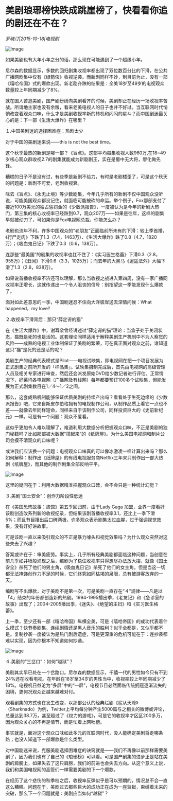 # 美剧琅琊榜快跌成跳崖榜了，快看看你追的剧还在不在？

*罗晓汀|2015-10-18|电视剧*

![Image](http://static.ylzbl.com/uploads/ueditor/php/upload/image/20171026/1509016847882852.jpeg)

如果美剧也有大年小年之分的话，那么现在可能遇到了一个超级小年。

尼尔森的数据显示，多数的回归剧集收视率都出现了双位数百分比的下滑，在公共广播网剧集中仅有《绿箭侠》收视逆袭。而新剧同样不妙，到目前为止，没有一部《嘻哈帝国》式的爆款出现。新老剧齐跌的结果是：全美18岁至49岁的电视观众数量较上年同期减少了8%。

就在国人苦追美剧，国产剧纷纷向美剧看齐的时候，美剧却正在经历一场收视率苦战。所谓地主家也没有余粮，看来老美电视人的日子也并不好过。当互联网时代悄悄改变着观众口味，什么才是美剧收视率新的转机和闪闪的星斗？而中国剧迷最关心的是：下一部《生活大爆炸》在哪里？

１.中国美剧迷的选择困难症：热剧太少

对于中国的美剧迷来说——this is not the best time。

这个秋季最热的新剧是哪一部？《盲点》。这部平均每集收视人数960万,在18~49岁核心观众群收视2.7的剧集就能成为新剧剧王，实在是蜀中无大将，廖化做先锋。

糟糕的日子不是没有过，有些季是新剧不给力，有时是老剧楼歪了，可是这个秋天的问题是：新剧不可爱，老剧收视衰。

除去《盲点》、《永无止境》等少数剧集，今年几乎所有的新剧不仅中国观众没听说，可能美国观众都没记住，就面临可能被砍的命运。举个例子，Fox那部支付了接近100万美元的独占惩罚金的《少数派报告》，一度被认为是今年的新剧大热门，第三集的核心收视率已经跌到0.7，观众207万——如果是往年，这样的剧集早就被动刀了，可如果你是Fox电视网总裁，你能怎么办？

老剧也流年不利，许多中国观众的“老朋友”正面临前所未有的下滑：较上季首播，《行尸走肉》下跌了1.3（7.4，1463万）、《生活大爆炸》跌了0.8（4.7，1820万）；《吸血鬼日记》下跌了0.3（0.6，138万）。

连那些“最美国”的剧集的收视率也扛不住了：《实习医生格蕾》下滑0.3（2.8，955万）；《丑闻》下滑0.6（3.3，1025万）；而去年的大黑马《逍遥法外》大幅下滑了1.3（2.6，838万）。

如果说首播收视率不济还可以理解，那么当收视之战进入第四周，没有一家广播网收视率正增长，这就传递出一个令人沮丧的信号：别指望这一季能发现什么爆款了。

面对如此差意思的一季，中国剧迷忍不住向大洋彼岸送去深情问候：What happened，my love?

２.收视率下滑背后：那只“薛定谔的猫”

在《生活大爆炸》中，谢耳朵曾经讲述过“薛定谔的猫”理论：当盒子处于关闭状态，猫既是死的也是活的。这套理论同样适用于解释美剧生产机制中不为人察觉的风险——成熟的电视工业体制保证了美剧的繁荣，可在真正面对观众之前，谁知道这只“猫”是死的还是活的呢？

美剧生产的经典代表模式是Pilot——电视试映集，即电视网在把一个项目发展为正式剧集之前所开发的「样品集」。试映集摄制完成后，首先由电视网的高级管理人员及相关专家进行审查，然后还会派发原始DVD给少数记者进行评估。正常情况下，好莱坞各电视网（广播网及有线网）每年都要预订100多个试映集，但能发展为正式剧集数目在1／4～1／2之间。

那么，这套成熟机制能够保证优质美剧的持续产出吗？看看处于生死边缘的《少数派报告》吧，它来自斯皮尔伯格拥有的电视制作公司，从制作品质上看它一点也不差——就像去年同样短命，同样来自于该制作公司，同样投资巨大的《史前新纪元》一样。可是有一个问题：观众不爱看。

这似乎更加令人难以理解了，难道利用大数据分析把握观众口味，不正是美剧的独门秘籍吗？比如那部被大数据“搭起来”的《纸牌屋》。为什么美国电视网和制片公司会摸不清观众的口味呢？

或许我们应该换一个问题：电视观众口味真的可以像冰激凌一样计算出来吗？那么如何解释：制作出《纸牌屋》的有线电视服务商Netflix三年来只制作出一部大热剧《纸牌屋》，而其他的制作剧集全部反响平平。

![Image](http://static.ylzbl.com/uploads/ueditor/php/upload/image/20171026/1509016935625079.jpeg)

这里的疑问在于：利用大数据精准把握观众口碑，会不会只是一种统计幻觉？

３.美剧“国土安全”：创作力阶段性低迷

在《美国恐怖故事：旅馆》第五季回归前，由于Lady Gaga 加盟，业界一度看好该剧创造改系列新的收视纪录，但结果该剧首播收视率3.1，还比上一季下滑 5%；而且节目播出后口碑两极，许多观众表示剧集太过血腥，过于强调视觉效果，没有好好讲故事。

可是该剧一直以来吸引观众的不正是暴力噱头和视觉效果吗？为什么观众突然对这些失去了兴趣？

答案或许在于：审美疲劳。事实上，几乎所有经典美剧都面临这种问题，当创意在前几季如井喷般涌现之后，编剧为了稳住收视率只得想尽办法放大招，就像《国土安全》杀死了他们的男主角，《吸血鬼日记》杀死了他们的女主角。但是当这一切都无法掩饰创作力不足的时候，它们终究如同枯竭的泉眼，总有被游客放弃的一天。

编剧写不出爆款，对于美剧不是第一次，可是美剧一直存在“４”规律——凡是以「4」结束的年份都创造新的热剧。1994-1995播出季，《老友记》和《急诊室的故事》出现了；2004-2005播出季，《迷失》、《绝望的主妇》和《实习医生格蕾》。

上一季，至少还有一部《嘻哈帝国》纵横全美，可是《嘻哈帝国》的成功代表着什么模式？快节奏剧集、连续剧情还是黑人音乐的胜利？似乎全都是，又似乎都不是。复制抄袭一度被认为是热门剧后遗症，可是更深重的危机可能在于：连抄袭都难以实现，因为你根本不知道如何抄袭。

![Image](http://si1.go2yd.com/get-image/0HnOxqDgJf6)

４.美剧的“三岔口”：如何“越狱”？

美剧其实早已处在一个岔路口。尼尔森的数据显示，千禧一代的男性如今只有不到24%还在收看电视。在年龄在18岁至34岁的男性当中，收视率较上年同期减少了18%。电视机日益沦为“多屏”中的“一屏”，电视节目必然面临传统拥趸逐渐流失的困境，更何况观众正越来越难对付。

观看剧集的方式也在发生改变，以那部公认的经典烂剧《鲨从天降》（Sharknado）为例，Twitter上平均每分钟产生5000篇与之相关的微博或评论，总量达到38.7万，甚至超过了《权力的游戏》，可是它的收视率才区区200多万，因为观众关心的不再是情节，而是忙着上网吐槽。

事实就是，面对这个观众口味如此多元的互联网时代，没人能确定美剧将走哪条路；也没人知道下一部爆款是什么类型。

对中国剧迷来说，克服美剧选择困难症的诀窍就是——我们不再像以前那样需要美剧了，因为我们也有了自己的《琅琊榜》可以看。可是国产剧集的进步正是站在美剧的肩膀上，如果失去了这只肩膀，我们的前进也会失去方向。从这个意义上说，我们和美国电视网的高管们一样需要美剧的下一个爆款。

在经历了这个悲伤的秋季档之后，收视率反弹似乎是可以预期的，情况总不会一直这么糟糕。问题在于，美剧过去那些巨大的成功正在成为一座监狱，束缚着未来的突破，那么下一个问题就是：美剧应当如何“越狱”？

